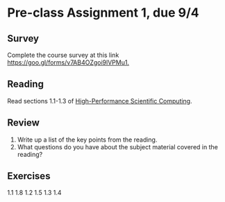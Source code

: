 # Pre-class Assignment 1, due 9/4

## Survey

Complete the course survey at this link <https://goo.gl/forms/v7AB4OZgoi9lVPMu1.>

## Reading

Read sections 1.1-1.3 of [High-Performance Scientific Computing](https://cmse-courses.slack.com/files/UC9P697JS/FCFH5HR6V/eijkhoutintrotohpc.pdf).

## Review

1. Write up a list of the key points from the reading.
2. What questions do you have about the subject material covered in the reading?

## Exercises

1.1 1.8
1.2 1.5
1.3
1.4